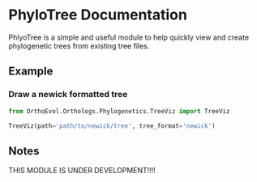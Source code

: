 # PhyloTree Documentation

PhlyoTree is a simple and useful module to help quickly view and create phylogenetic
trees from existing tree files.

## Example

### Draw a newick formatted tree

```python
from OrthoEvol.Orthologs.Phylogenetics.TreeViz import TreeViz

TreeViz(path='path/to/newick/tree', tree_format='newick')
```

## Notes

THIS MODULE IS UNDER DEVELOPMENT!!!!